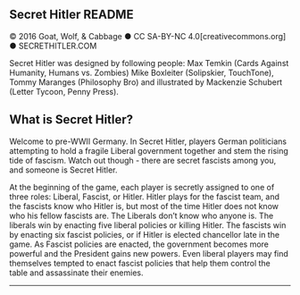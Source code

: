 Secret Hitler README
-----------------------------------------------
© 2016 Goat, Wolf, & Cabbage ● CC SA-BY-NC 4.0[creativecommons.org] ● SECRETHITLER.COM

Secret Hitler was designed by following people:
Max Temkin (Cards Against Humanity, Humans vs. Zombies) Mike Boxleiter (Solipskier, TouchTone), Tommy Maranges (Philosophy Bro) and illustrated by Mackenzie Schubert (Letter Tycoon, Penny Press).

What is Secret Hitler?
----------------------------
Welcome to pre-WWII Germany. In Secret Hitler, players German politicians attempting to hold a fragile Liberal government together and stem the rising tide of fascism. Watch out though - there are secret fascists among you, and someone is Secret Hitler.

At the beginning of the game, each player is secretly assigned to one of three roles: Liberal, Fascist, or Hitler. Hitler plays for the fascist team, and the fascists know who Hitler is, but most of the time Hitler does not know who his fellow fascists are. The Liberals don’t know who anyone is. The liberals win by enacting five liberal policies or killing Hitler. The fascists win by enacting six fascist policies, or if Hitler is elected chancellor late in the game. As Fascist policies are enacted, the government becomes more powerful and the President gains new powers. Even liberal players
may find themselves tempted to enact fascist policies that help them control the table and assassinate their enemies.


----------------------------
